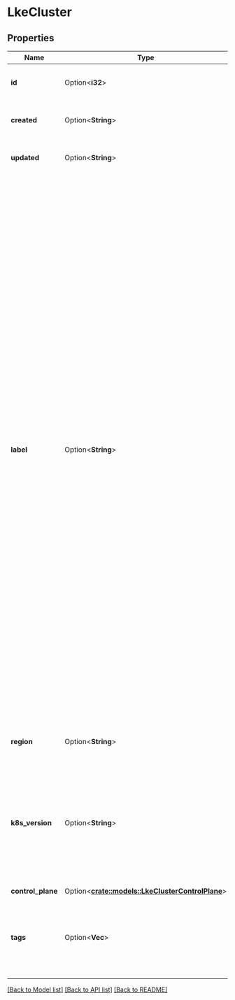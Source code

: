 # LkeCluster

## Properties

Name | Type | Description | Notes
------------ | ------------- | ------------- | -------------
**id** | Option<**i32**> | This Kubernetes cluster's unique ID. | [optional][readonly]
**created** | Option<**String**> | When this Kubernetes cluster was created. | [optional][readonly]
**updated** | Option<**String**> | When this Kubernetes cluster was updated. | [optional][readonly]
**label** | Option<**String**> | This Kubernetes cluster's unique label for display purposes only. Labels have the following constraints:    * UTF-8 characters will be returned by the API using escape     sequences of their Unicode code points. For example, the     Japanese character *か* is 3 bytes in UTF-8 (`0xE382AB`). Its     Unicode code point is 2 bytes (`0x30AB`). APIv4 supports this     character and the API will return it as the escape sequence     using six 1 byte characters which represent 2 bytes of Unicode     code point (`\"\\u30ab\"`).   * 4 byte UTF-8 characters are not supported.   * If the label is entirely composed of UTF-8 characters, the API     response will return the code points using up to 193 1 byte     characters.  | [optional]
**region** | Option<**String**> | This Kubernetes cluster's location. | [optional]
**k8s_version** | Option<**String**> | The desired Kubernetes version for this Kubernetes cluster in the format of &lt;major&gt;.&lt;minor&gt;, and the latest supported patch version will be deployed.  | [optional]
**control_plane** | Option<[**crate::models::LkeClusterControlPlane**](LKECluster_control_plane.md)> |  | [optional]
**tags** | Option<**Vec<String>**> | An array of tags applied to the Kubernetes cluster. Tags are for organizational purposes only.  | [optional]

[[Back to Model list]](../README.md#documentation-for-models) [[Back to API list]](../README.md#documentation-for-api-endpoints) [[Back to README]](../README.md)


